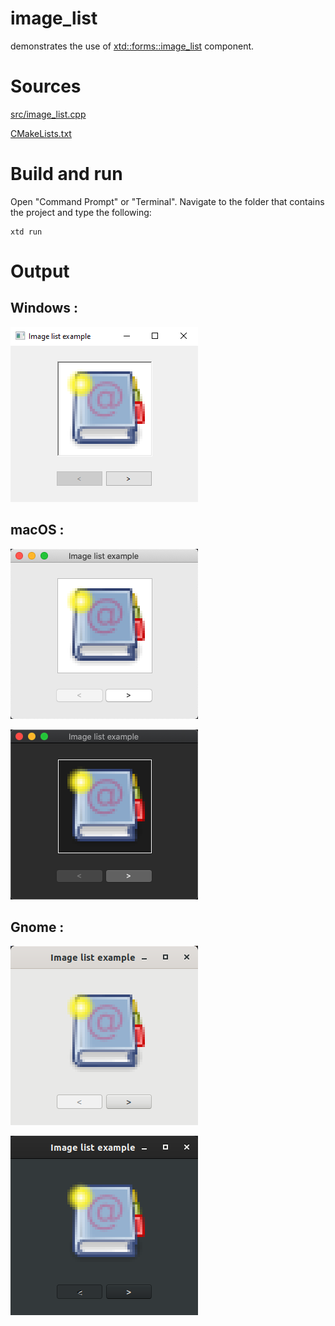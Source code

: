 # image_list

demonstrates the use of [xtd::forms::image_list](../../../src/xtd_forms/include/xtd/forms/image_list.hpp) component.

# Sources

[src/image_list.cpp](src/image_list.cpp)

[CMakeLists.txt](CMakeLists.txt)

# Build and run

Open "Command Prompt" or "Terminal". Navigate to the folder that contains the project and type the following:

```shell
xtd run
```

# Output

## Windows :

![Screenshot](../../../docs/pictures/examples/image_list_w.png)

## macOS :

![Screenshot](../../../docs/pictures/examples/image_list_m.png)

![Screenshot](../../../docs/pictures/examples/image_list_md.png)

## Gnome :

![Screenshot](../../../docs/pictures/examples/image_list_g.png)

![Screenshot](../../../docs/pictures/examples/image_list_gd.png)
